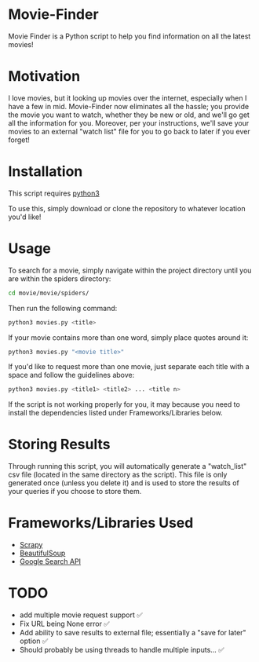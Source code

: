 # Movie-Finder
Movie Finder is a Python script to help you find information on all the latest movies!

# Motivation
I love movies, but it looking up movies over the internet, especially when I have a few in mid. Movie-Finder now eliminates all the hassle; you provide the movie you want to watch, whether they be new or old, and we'll go get all the information for you. Moreover, per your instructions, we'll save your movies to an external "watch list" file for you to go back to later if you ever forget!

# Installation
This script requires [python3](https://www.python.org/downloads/)

To use this, simply download or clone the repository to whatever location you'd like!

# Usage
To search for a movie, simply navigate within the project directory until you are within the spiders directory: 
```bash
cd movie/movie/spiders/
```
Then run the following command:
```bash
python3 movies.py <title>
```
If your movie contains more than one word, simply place quotes around it:
```bash
python3 movies.py "<movie title>"
```
If you'd like to request more than one movie, just separate each title with a space and follow the guidelines above:
```bash
python3 movies.py <title1> <title2> ... <title n>
```
If the script is not working properly for you, it may because you need to install the dependencies listed under Frameworks/Libraries below.

# Storing Results
Through running this script, you will automatically generate a "watch_list" csv file (located in the same directory as the script). This file is only generated once (unless you delete it) and is used to store the results of your queries if you choose to store them.

# Frameworks/Libraries Used
+ [Scrapy](https://scrapy.org/)
+ [BeautifulSoup](https://www.crummy.com/software/BeautifulSoup/)
+ [Google Search API](https://github.com/abenassi/Google-Search-API)

# TODO
+ add multiple movie request support :white_check_mark:
+ Fix URL being None error :white_check_mark:
+ Add ability to save results to external file; essentially a "save for later" option :white_check_mark:
+ Should probably be using threads to handle multiple inputs... :white_check_mark:
